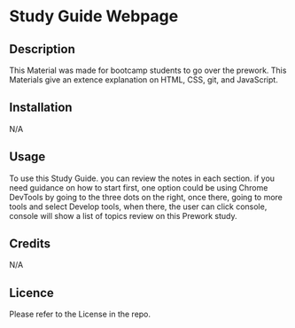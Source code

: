 # Study Guide Webpage

## Description

This Material was made for bootcamp students to go over the prework. This Materials give an extence explanation on HTML, CSS, git, and JavaScript. 

## Installation
N/A
## Usage  
To use this Study Guide. you can review the notes in each section. if you need guidance on how to start first, one option could be using Chrome DevTools by going to the three dots on the right, once there, going to more tools and select Develop tools, when there, the user can click console, console will show a list of topics review on this Prework study.

## Credits 

N/A

## Licence

Please refer to the License in the repo.

